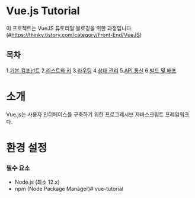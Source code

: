 # Vue.js Tutorial

이 프로젝트는 VueJS 튜토리얼 블로깅을 위한 과정입니다. (#https://thinky.tistory.com/category/Front-End/VueJS)

## 목차
1.[기본 컴포넌트](#기본-컴포넌트)
2.[리스트와 키](#리스트와-키)
3.[라우팅](#라우팅)
4.[상태 관리](#상태-관리) 
5.[API 통신](#API-통신)
6.[빌드 및 배포](#빌드-및-배포)

# 소개 

Vue.js는 사용자 인터페이스를 구축하기 위한 프로그레시브 자바스크립트 프레임워크다.

# 환경 설정

### 필수 요소
- Node.js (최소 12.x)
- npm (Node Package Manager)#   v u e - t u t o r i a l 
 
 
